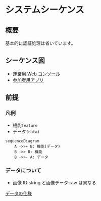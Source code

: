 # システムシーケンス

## 概要

基本的に認証処理は省いています。

## シーケンス図

- [運営用 Web コンソール](admin.md)
- [参加者用アプリ](mobile.md)

## 前提

### 凡例

- 機能`feature`
- データ`(data)`

```mermaid
sequenceDiagram
    A ->>+ B: 機能(データ)
    B ->> B: 機能
    B ->>- A: データ
```

### データについて

- 画像 ID:string と画像データ:raw は異なる

[データの仕様](../spec/system/data.md)
